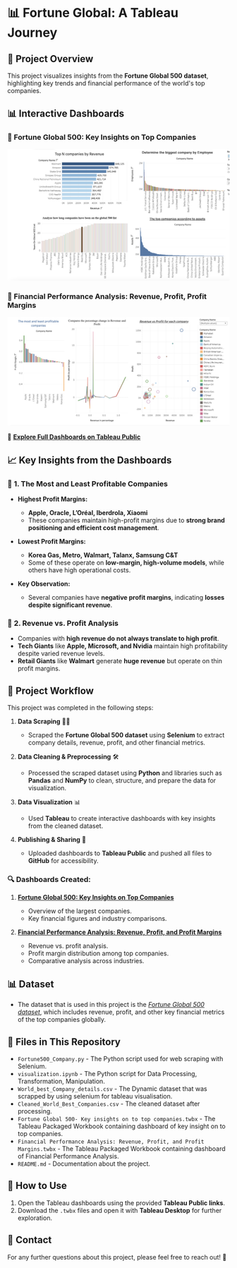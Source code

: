 # 📊 Fortune Global: A Tableau Journey

## 📝 Project Overview  
This project visualizes insights from the **Fortune Global 500 dataset**, highlighting key trends and financial performance of the world's top companies. 

## 📊 Interactive Dashboards  

### 🔹 Fortune Global 500: Key Insights on Top Companies  
[![Dashboard Preview](images/dashboard-1.png)](https://public.tableau.com/shared/HPK2HY9XF?:display_count=n&:origin=viz_share_link)  

### 🔹 Financial Performance Analysis: Revenue, Profit, Profit Margins  
[![Dashboard Preview](images/dashboard-2.png)](https://public.tableau.com/app/profile/mohammad.fayez.ullah/viz/FinancialPerformanceAnalysisRevenueProfitandProfitMargins/FinancialPerformanceAnalysisRevenueProfitandProfitMargins)  

🔗 **[Explore Full Dashboards on Tableau Public](https://public.tableau.com/app/profile/mohammad.fayez.ullah/viz/FortuneGlobal500KeyInsightsintoTopCompanies/FortuneGlobal500KeyInsightsintoTopCompanies)**  


## 📈 Key Insights from the Dashboards  

### 🔹 **1. The Most and Least Profitable Companies**
- **Highest Profit Margins:**  
  - **Apple, Oracle, L’Oréal, Iberdrola, Xiaomi**  
  - These companies maintain high-profit margins due to **strong brand positioning and efficient cost management**.
  
- **Lowest Profit Margins:**  
  - **Korea Gas, Metro, Walmart, Talanx, Samsung C&T**  
  - Some of these operate on **low-margin, high-volume models**, while others have high operational costs.

- **Key Observation:**  
  - Several companies have **negative profit margins**, indicating **losses despite significant revenue**.

### 🔹 **2. Revenue vs. Profit Analysis**
- Companies with **high revenue do not always translate to high profit**.
- **Tech Giants** like **Apple, Microsoft, and Nvidia** maintain high profitability despite varied revenue levels.
- **Retail Giants** like **Walmart** generate **huge revenue** but operate on thin profit margins.


## 🔄 Project Workflow  
This project was completed in the following steps:  

1. **Data Scraping** 🕵️‍♂️  
   - Scraped the **Fortune Global 500 dataset** using **Selenium** to extract company details, revenue, profit, and other financial metrics.  

2. **Data Cleaning & Preprocessing** 🛠️  
   - Processed the scraped dataset using **Python** and libraries such as **Pandas** and **NumPy** to clean, structure, and prepare the data for visualization.  

3. **Data Visualization** 📊  
   - Used **Tableau** to create interactive dashboards with key insights from the cleaned dataset.  

4. **Publishing & Sharing** 🚀  
   - Uploaded dashboards to **Tableau Public** and pushed all files to **GitHub** for accessibility.  


### 🔍 Dashboards Created:
1. **[Fortune Global 500: Key Insights on Top Companies](https://public.tableau.com/shared/3QKCJ3JX4?:display_count=n&:origin=viz_share_link)**
   - Overview of the largest companies.
   - Key financial figures and industry comparisons.


3. **[Financial Performance Analysis: Revenue, Profit, and Profit Margins](https://public.tableau.com/views/FinancialPerformanceAnalysisRevenueProfitandProfitMargins/FinancialPerformanceAnalysisRevenueProfitandProfitMargins?:language=en-GB&:sid=&:redirect=auth&:display_count=n&:origin=viz_share_link)**
   - Revenue vs. profit analysis.
   - Profit margin distribution among top companies.
   - Comparative analysis across industries.
     

## 📊 Dataset
- The dataset that is used in this project is the *[Fortune Global 500 dataset](https://fortune.com/ranking/global500/)*, which includes revenue, profit, and other key financial metrics of the top companies globally.

## 📂 Files in This Repository  
- `Fortune500_Company.py` - The Python script used for web scraping with Selenium.
- `visualization.ipynb` - The Python script for Data Processing, Transformation, Manipulation.
- `World_best_Company_details.csv` - The Dynamic dataset that  was scrapped by using selenium for tableau visualisation.
- `Cleaned_World_Best_Companies.csv` - The cleaned dataset after processing.
- `Fortune Global 500- Key insights on to top companies.twbx` - The Tableau Packaged Workbook containing dashboard of key insight on to top companies.
- `Financial Performance Analysis: Revenue, Profit, and Profit Margins.twbx` - The Tableau Packaged Workbook containing dashboard of Financial Performance Analysis.
- `README.md` - Documentation about the project.

## 🚀 How to Use  
1. Open the Tableau dashboards using the provided **Tableau Public links**.  
2. Download the `.twbx` files and open it with **Tableau Desktop** for further exploration.

## 📢 Contact

For any further questions about this project, please feel free to reach out! 🚀  


